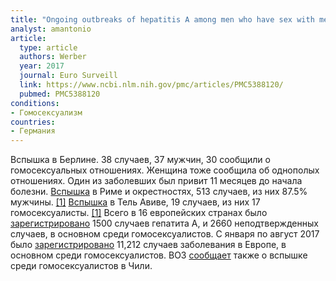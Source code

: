 ```yaml
---
title: "Ongoing outbreaks of hepatitis A among men who have sex with men (MSM), Berlin, November 2016 to January 2017 – linked to other German cities and European countries"
analyst: amantonio
article:
  type: article
  authors: Werber
  year: 2017
  journal: Euro Surveill
  link: https://www.ncbi.nlm.nih.gov/pmc/articles/PMC5388120/
  pubmed: PMC5388120
conditions:
- Гомосексуализм
countries:
- Германия
---
```


Вспышка в Берлине. 38 случаев, 37 мужчин, 30 сообщили о гомосексуальных отношениях. Женщина тоже сообщила об однополых отношениях.
Один из заболевших был привит 11 месяцев до начала болезни.
[Вспышкa](https://www.ncbi.nlm.nih.gov/pmc/articles/PMC5695276/) в Риме и окрестностях, 513 случаев, из них 87.5% мужчины. [[1]](https://www.ncbi.nlm.nih.gov/pubmed/29380498)
[Вспышкa](https://www.ncbi.nlm.nih.gov/pmc/articles/PMC5532962/) в Тель Авиве, 19 случаев, из них 17 гомосексуалисты. [[1]](https://www.ncbi.nlm.nih.gov/pubmed/22844014)
Всего в 16 европейских странах было [зарегистрировано](https://www.ncbi.nlm.nih.gov/pubmed/29381561) 1500 случаев гепатита А, и 2660 неподтвержденных случаев, в основном среди гомосексуалистов.
С января по август 2017 было [зарегистрировано](https://www.ncbi.nlm.nih.gov/pubmed/29282863) 11,212 случаев заболевания в Европе, в основном среди гомосексуалистов.
ВОЗ [сообщает](http://www.who.int/csr/don/07-june-2017-hepatitis-a/en/) также о вспышке среди гомосексуалистов в Чили.
